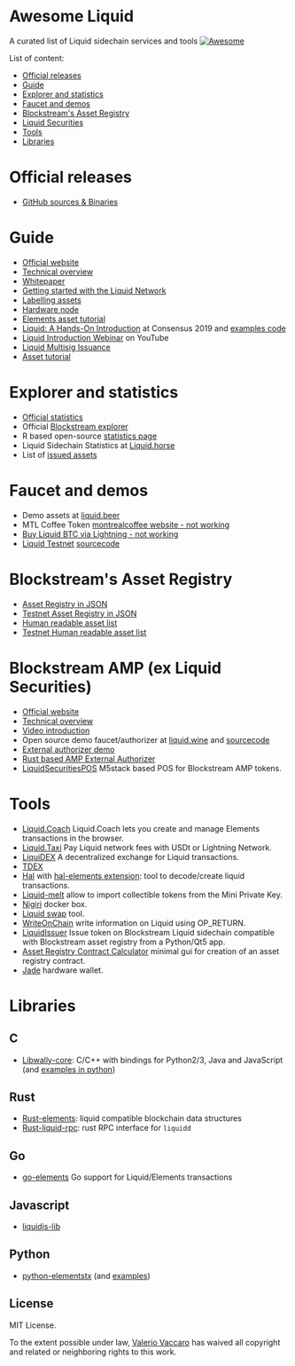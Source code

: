 Awesome Liquid
===============
A curated list of Liquid sidechain services and tools 
[![Awesome](https://cdn.rawgit.com/sindresorhus/awesome/d7305f38d29fed78fa85652e3a63e154dd8e8829/media/badge.svg)](https://github.com/sindresorhus/awesome)

List of content:
- [Official releases](#official-releases)
- [Guide](#guide)
- [Explorer and statistics](#explorer-and-statistics)
- [Faucet and demos](#faucet-and-demos)
- [Blockstream's Asset Registry](#blockstream's-asset-registry)
- [Liquid Securities](#liquid-securities)
- [Tools](#tools)
- [Libraries](#libraries)

# Official releases
- [GitHub sources & Binaries](https://github.com/ElementsProject/elements/releases)

# Guide
- [Official website](https://blockstream.com/liquid/)
- [Technical overview](https://docs.blockstream.com/liquid/technical_overview.html)
- [Whitepaper](https://blockstream.com/assets/downloads/strong-federations.pdf)
- [Getting started with the Liquid Network](https://hackernoon.com/getting-started-with-the-liquid-network-c87e2cb5996b)
- [Labelling assets](https://medium.com/@gabriele.domenichini/liquid-daemon-3-14-1-23-and-labels-8ad1c06bb93e)
- [Hardware node](https://liquid.beer/pub)
- [Elements asset tutorial](https://github.com/ElementsProject/elements/tree/master/contrib/assets_tutorial)
- [Liquid: A Hands-On Introduction](https://docsend.com/view/gdxtzsz) at Consensus 2019 and [examples code](https://github.com/Blockstream/liquid-walkthrough)
- [Liquid Introduction Webinar](https://www.youtube.com/watch?v=C0bXBA6naMs) on YouTube
- [Liquid Multisig Issuance](https://github.com/Blockstream/liquid_multisig_issuance)
- [Asset tutorial](https://docs.blockstream.com/liquid/developer-guide/developer-guide-index.html#proof-of-issuance-blockstream-s-liquid-asset-registry)

# Explorer and statistics
- [Official statistics](https://liquid.net/)
- Official [Blockstream explorer](https://blockstream.info/liquid/)
- R based open-source [statistics page](http://vaccaro.tech:3838/liquid/)
- Liquid Sidechain Statistics at [Liquid.horse](https://liquid.horse/)
- List of [issued assets](https://gnet.me/liquid/)

# Faucet and demos
- Demo assets at [liquid.beer](https://liquid.beer/)
- MTL Coffee Token [montrealcoffee website - not working](https://montrealcoffee.club)
- [Buy Liquid BTC via Lightning - not working](https://liquid.beer/liquidity)
- [Liquid Testnet](https://liquidtestnet.com/) [sourcecode](https://github.com/valerio-vaccaro/liquidtestnet.com)

# Blockstream's Asset Registry
- [Asset Registry in JSON](https://assets.blockstream.info/)
- [Testnet Asset Registry in JSON](https://assets-testnet.blockstream.info/)
- [Human readable asset list](https://blockstream.info/liquid/assets)
- [Testnet Human readable asset list](https://blockstream.info/liquidtestnet/assets)

# Blockstream AMP (ex Liquid Securities)
- [Official website](https://blockstream.com/amp/)
- [Technical overview](https://docs.blockstream.com/blockstream-amp/overview.html)
- [Video introduction](https://www.youtube.com/watch?v=hTfd1LI1fs0)
- Open source demo faucet/authorizer at [liquid.wine](https://liquid.wine) and [sourcecode](https://github.com/valerio-vaccaro/liquid.wine)
- [External authorizer demo](https://github.com/valerio-vaccaro/LiquidSecuritiesAuthorizer)
- [Rust based AMP External Authorizer](https://github.com/valerio-vaccaro/amp-authorizer)
- [LiquidSecuritiesPOS](https://github.com/valerio-vaccaro/LiquidSecuritiesPOS) M5stack based POS for Blockstream AMP tokens.

# Tools
- [Liquid.Coach](https://liquid.coach) Liquid.Coach lets you create and manage Elements transactions in the browser.
- [Liquid.Taxi](https://liquid.taxi) Pay Liquid network fees with USDt or Lightning Network.
- [LiquiDEX](https://github.com/RCasatta/LiquiDEX) A decentralized exchange for Liquid transactions.
- [TDEX](https://tdex.network/)
- [Hal](https://github.com/stevenroose/hal/) with [hal-elements extension](https://github.com/stevenroose/hal-elements): tool to decode/create liquid transactions.
- [Liquid-melt](https://github.com/Blockstream/liquid-melt) allow to import collectible tokens from the Mini Private Key.
- [Nigiri](https://github.com/vulpemventures/nigiri) docker box.
- [Liquid swap](https://github.com/Blockstream/liquid-swap/) tool.
- [WriteOnChain](https://gitlab.com/valerio-vaccaro/writeonchain) write information on Liquid using OP_RETURN.
- [LiquidIssuer](https://gitlab.com/valerio-vaccaro/liquidissuer) Issue token on Blockstream Liquid sidechain compatible with Blockstream asset registry from a Python/Qt5 app.
- [Asset Registry Contract Calculator](https://github.com/valerio-vaccaro/asset_registry_contract_calculator) minimal gui for creation of an asset registry contract.
- [Jade](https://github.com/Blockstream/Jade) hardware wallet.
 
# Libraries
## C
- [Libwally-core](https://github.com/ElementsProject/libwally-core): C/C++ with bindings for Python2/3, Java and JavaScript (and [examples in python](https://github.com/afilini/wally-examples))

## Rust
- [Rust-elements](https://github.com/ElementsProject/rust-elements): liquid compatible blockchain data structures
- [Rust-liquid-rpc](https://github.com/stevenroose/rust-liquid-rpc): rust RPC interface for `liquidd`

## Go
- [go-elements](https://github.com/vulpemventures/go-elements) Go support for Liquid/Elements transactions 

## Javascript
- [liquidjs-lib](https://github.com/provable-things/liquidjs-lib)

## Python
- [python-elementstx](https://github.com/Simplexum/python-elementstx) (and [examples](https://github.com/Simplexum/python-elementstx/tree/master/examples))

## License

MIT License.

To the extent possible under law, [Valerio Vaccaro](https://github.com/valerio-vaccaro/) has waived all copyright and related or neighboring rights to this work.
